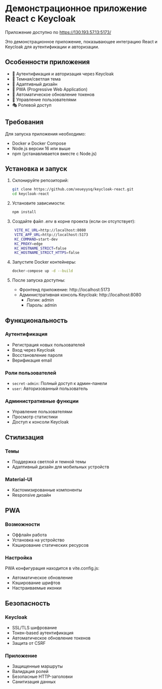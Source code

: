 # Демонстрационное приложение React с Keycloak

Приложение доступно по https://130.193.57.13:5173/

Это демонстрационное приложение, показывающее интеграцию React и Keycloak для аутентификации и авторизации.

## Особенности приложения

- 🔐 Аутентификация и авторизация через Keycloak
- 🎨 Темная/светлая тема
- 📱 Адаптивный дизайн
- 🚀 PWA (Progressive Web Application)
- 🔄 Автоматическое обновление токенов
- 👥 Управление пользователями
- 🎭 Ролевой доступ

## Требования

Для запуска приложения необходимо:

- Docker и Docker Compose
- Node.js версии 16 или выше
- npm (устанавливается вместе с Node.js)

## Установка и запуск

1. Склонируйте репозиторий:
   ```bash
   git clone https://github.com/xeueyysq/keycloak-react.git
   cd keycloak-react
   ```

2. Установите зависимости:
   ```bash
   npm install
   ```

3. Создайте файл .env в корне проекта (если он отсутствует):
   ```bash
    VITE_KC_URL=http://localhost:8080
    VITE_APP_URL=http://localhost:5173
    KC_COMMAND=start-dev
    KC_PROXY=edge
    KC_HOSTNAME_STRICT=false
    KC_HOSTNAME_STRICT_HTTPS=false
   ```

4. Запустите Docker контейнеры:
   ```bash
   docker-compose up -d --build
   ```
   
6. После запуска доступны:
   - Фронтенд приложение: http://localhost:5173
   - Административная консоль Keycloak: http://localhost:8080
     - Логин: admin
     - Пароль: admin

## Функциональность

### Аутентификация
- Регистрация новых пользователей
- Вход через Keycloak
- Восстановление пароля
- Верификация email

### Роли пользователей
- `secret-admin`: Полный доступ к админ-панели
- `user`: Авторизованный пользователь

### Административные функции
- Управление пользователями
- Просмотр статистики
- Доступ к консоли Keycloak

## Стилизация

### Темы
- Поддержка светлой и темной темы
- Адаптивный дизайн для мобильных устройств

### Material-UI
- Кастомизированные компоненты
- Responsive дизайн

## PWA

### Возможности
- Оффлайн работа
- Установка на устройство
- Кэширование статических ресурсов

### Настройка
PWA конфигурация находится в vite.config.js:
- Автоматическое обновление
- Кэширование шрифтов
- Настраиваемые иконки

## Безопасность

### Keycloak
- SSL/TLS шифрование
- Токен-based аутентификация
- Автоматическое обновление токенов
- Защита от CSRF

### Приложение
- Защищенные маршруты
- Валидация ролей
- Безопасные HTTP-заголовки
- Санитизация данных

